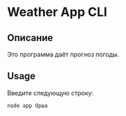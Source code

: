 # Weather App CLI

## Описание
Это программа даёт прогноз погоды.

## Usage
Введите следующую строку: 
```bash 
node app Орша
```
